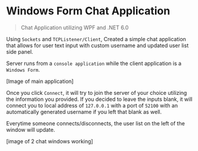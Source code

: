 # Windows Form Chat Application
> Chat Application utilizing WPF and .NET 6.0
 
 Using `Sockets` and `TCPListener/Client`, Created a simple chat application that allows for user text input with custom username and updated user list side panel.

Server runs from a `console application` while the client application is a `Windows Form`.

 [Image of main application]

Once you click `Connect`, it will try to join the server of your choice utilizing the information you provided. If you decided to leave the inputs blank, it will connect you to local address of `127.0.0.1` with a port of `52100` with an automatically generated username if you left that blank as well.

Everytime someone connects/disconnects, the user list on the left of the window will update.

[image of 2 chat windows working]
